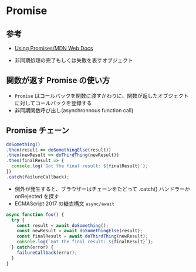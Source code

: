 Promise
=======

参考
----

- [Using Promises/MDN Web Docs][1]


[1]: https://developer.mozilla.org/en-US/docs/Web/JavaScript/Guide/Using_promises

- 非同期処理の完了もしくは失敗を表すオブジェクト

関数が返す Promise の使い方
-----------------------

- `Promise` はコールバックを関数に渡すかわりに、関数が返したオブジェクトに対してコールバックを登録する
- 非同期関数呼び出し(asynchronnous function call)

Promise チェーン
-------------

```javascript
doSomething()
.then(result => doSomethingElse(result))
.then(newResult => doThirdThing(newResult))
.then(finalResult => {
  console.log(`Got the final result: ${finalResult}`);
})
.catch(failureCallback);
```

- 例外が発生すると、ブラウザーはチェーンをたどって .catch() ハンドラーか onRejected を探す
- ECMAScript 2017 の糖衣構文 `async/await`

```javascript
async function foo() {
  try {
    const result = await doSomething();
    const newResult = await doSomethingElse(result);
    const finalResult = await doThirdThing(newResult);
    console.log(`Got the final result: ${finalResult}`);
  } catch(error) {
    failureCallback(error);
  }
}
```
